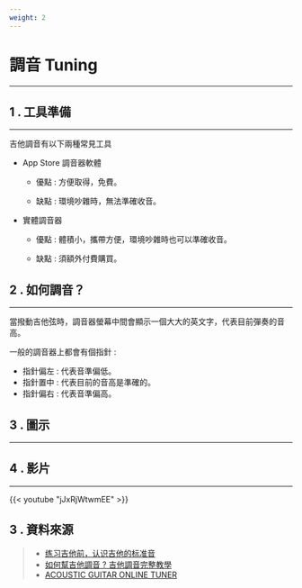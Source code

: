 ```yaml
---
weight: 2
---
```


# 調音 Tuning

---

## 1 . 工具準備

---

吉他調音有以下兩種常見工具

- App Store 調音器軟體

  - 優點 : 方便取得，免費。

  - 缺點 : 環境吵雜時，無法準確收音。

- 實體調音器

  - 優點 : 體積小，攜帶方便，環境吵雜時也可以準確收音。

  - 缺點 : 須額外付費購買。

## 2 . 如何調音？

---

當撥動吉他弦時，調音器螢幕中間會顯示一個大大的英文字，代表目前彈奏的音高。  

一般的調音器上都會有個指針 : 

- 指針偏左 : 代表音準偏低。
- 指針置中 : 代表目前的音高是準確的。
- 指針偏右 : 代表音準偏高。

## 3 . 圖示 

---

## 4 . 影片

---

{{< youtube "jJxRjWtwmEE" >}}

## 3 . 資料來源

> - [练习吉他前，认识吉他的标准音](https://zhuanlan.zhihu.com/p/374370296)  
> - [如何幫吉他調音 ? 吉他調音完整教學](https://www.syanchingmusic.com/article2_detail_54.htm)  
> - [ACOUSTIC GUITAR ONLINE TUNER](https://www.fender.com/online-guitar-tuner/acoustic-guitar-tuning)  